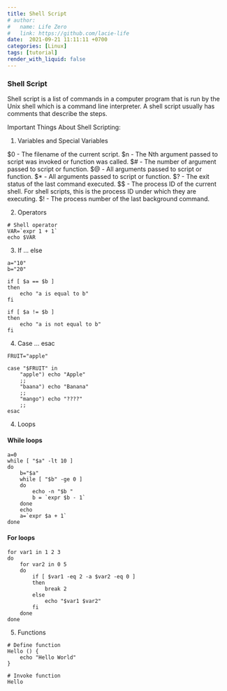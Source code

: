 ```yaml
---
title: Shell Script
# author:
#   name: Life Zero
#   link: https://github.com/lacie-life
date:  2021-09-21 11:11:11 +0700
categories: [Linux]
tags: [tutorial]
render_with_liquid: false
---
```


### Shell Script

Shell script is a list of commands in a computer program that is run by the Unix shell which is a command line interpreter. A shell script usually has comments that describe the steps.

Important Things About Shell Scripting:

1. Variables and Special Variables

$0 - The filename of the current script.
$n - The Nth argument passed to script was invoked or function was called.
$# - The number of argument passed to script or function.
$@ - All arguments passed to script or function.
$* - All arguments passed to script or function.
$? - The exit status of the last command executed.
$$ - The process ID of the current shell. For shell scripts, this is the process ID under which they are executing.
$! - The process number of the last background command.

2. Operators

```
# Shell operator
VAR=`expr 1 + 1`
echo $VAR
```

3. If ... else

```
a="10"
b="20"

if [ $a == $b ]
then 
    echo "a is equal to b"
fi

if [ $a != $b ]
then 
    echo "a is not equal to b"
fi
```

4. Case ... esac

```
FRUIT="apple"

case "$FRUIT" in
    "apple") echo "Apple"
    ;;
    "baana") echo "Banana"
    ;;
    "mango") echo "????"
    ;;
esac
```

4. Loops

#### While loops
```
a=0
while [ "$a" -lt 10 ]  
do
    b="$a"
    while [ "$b" -ge 0 ]
    do 
        echo -n "$b "
        b = `expr $b - 1`
    done
    echo 
    a=`expr $a + 1`
done
```

#### For loops

```
for var1 in 1 2 3
do
    for var2 in 0 5
    do  
        if [ $var1 -eq 2 -a $var2 -eq 0 ]
        then 
            break 2
        else
            echo "$var1 $var2"
        fi
    done
done
```

5. Functions

```
# Define function 
Hello () {
    echo "Hello World"
}

# Invoke function
Hello
```
